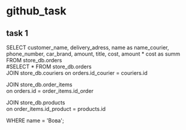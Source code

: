 # github_task


## task 1

SELECT customer_name, delivery_adress, name as name_courier, phone_number, car_brand, amount, title, cost, amount * cost as summ  FROM store_db.orders  
#SELECT * FROM store_db.orders  
JOIN store_db.couriers
on  orders.id_courier =  couriers.id

JOIN store_db.order_items  
on  orders.id =  order_items.id_order

JOIN store_db.products  
on  order_items.id_product = products.id

WHERE name = 'Вова';
